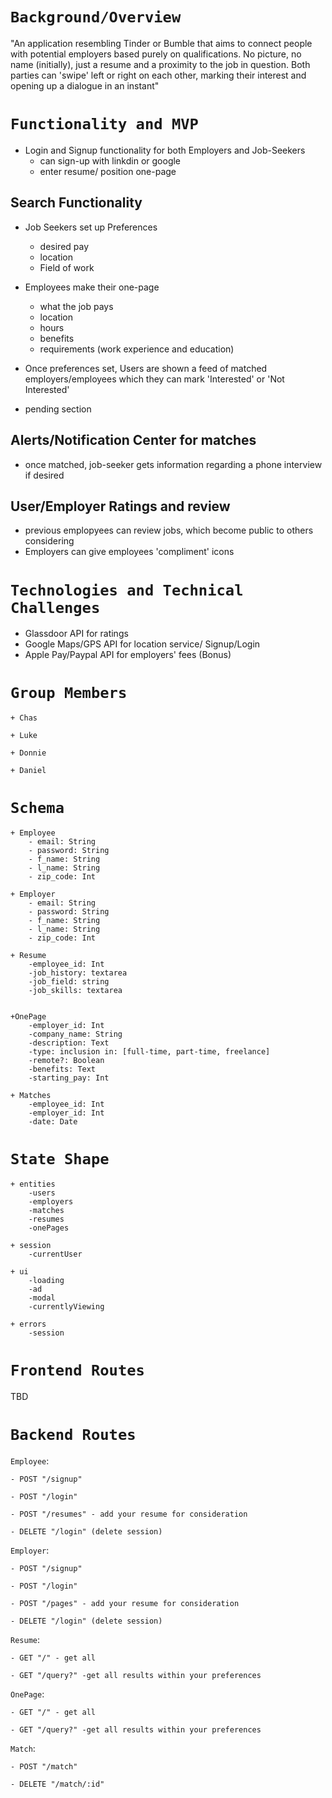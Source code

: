 
# `Background/Overview`

"An application resembling Tinder or Bumble that aims to connect people with potential employers based purely on qualifications.
No picture, no name (initially), just a resume and a proximity to the job in question. Both parties can 'swipe' left or right on each other,
marking their interest and opening up a dialogue in an instant"

# `Functionality and MVP`
- Login and Signup functionality for both Employers and Job-Seekers
    + can sign-up with linkdin or google
    + enter resume/ position one-page

## Search Functionality
- Job Seekers set up Preferences
    + desired pay
    + location
    + Field of work

- Employees make their one-page
    + what the job pays
    + location
    + hours
    + benefits
    + requirements (work experience and education)

- Once preferences set, Users are shown a feed of matched employers/employees which they can mark 'Interested' or 'Not Interested' 
+ pending section
 

## Alerts/Notification Center for matches 
+ once matched, job-seeker gets information regarding a phone interview if desired

## User/Employer Ratings and review
  + previous emplopyees can review jobs, which become public to others considering
  + Employers can give employees 'compliment' icons

# `Technologies and Technical Challenges`
 + Glassdoor API for ratings
 + Google Maps/GPS API for location service/ Signup/Login
 + Apple Pay/Paypal API for employers' fees (Bonus)


# `Group Members`
    + Chas

    + Luke

    + Donnie

    + Daniel 



# `Schema`
    + Employee
        - email: String
        - password: String
        - f_name: String
        - l_name: String
        - zip_code: Int

    + Employer
        - email: String
        - password: String
        - f_name: String
        - l_name: String
        - zip_code: Int

    + Resume 
        -employee_id: Int
        -job_history: textarea
        -job_field: string
        -job_skills: textarea
        

    +OnePage
        -employer_id: Int
        -company_name: String
        -description: Text
        -type: inclusion in: [full-time, part-time, freelance]
        -remote?: Boolean
        -benefits: Text
        -starting_pay: Int

    + Matches
        -employee_id: Int
        -employer_id: Int
        -date: Date


# `State Shape`
    + entities
        -users
        -employers
        -matches
        -resumes
        -onePages
        
    + session
        -currentUser

    + ui
        -loading
        -ad
        -modal
        -currentlyViewing
        
    + errors
        -session
    
# `Frontend Routes`
TBD


# `Backend Routes`

`Employee`: 

    - POST "/signup"
  
    - POST "/login"
 
    - POST "/resumes" - add your resume for consideration

    - DELETE "/login" (delete session)

`Employer`: 

    - POST "/signup"
  
    - POST "/login"
  
    - POST "/pages" - add your resume for consideration
  
    - DELETE "/login" (delete session)

`Resume`:

    - GET "/" - get all
  
    - GET "/query?" -get all results within your preferences
 
`OnePage`:

    - GET "/" - get all
   
    - GET "/query?" -get all results within your preferences
    
`Match`:

    - POST "/match"

    - DELETE "/match/:id"

